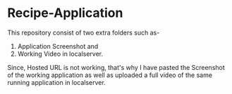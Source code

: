 # Recipe-Application

This repository consist of two extra folders such as-
1. Application Screenshot and
2. Working Video in localserver.

Since, Hosted URL is not working, that's why I have pasted the Screenshot of the working application as well as uploaded a full video of the same running application in localserver.
